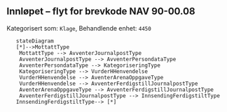 ## Innløpet – flyt for brevkode NAV 90-00.08
Kategorisert som: `Klage`, Behandlende enhet: `4450`
```mermaid
   stateDiagram
   [*]-->MottattType
   	MottattType --> AvventerJournalpostType
	AvventerJournalpostType --> AvventerPersondataType
	AvventerPersondataType --> KategoriseringType
	KategoriseringType --> VurderHHenvendelse
    VurderHHenvendelse --> AventerArenaOppgaveType
    VurderHHenvendelse --> AvventerFerdigstillJournalpostType
    AventerArenaOppgaveType --> AvventerFerdigstillJournalpostType
	AvventerFerdigstillJournalpostType --> InnsendingFerdigstiltType
   InnsendingFerdigstiltType--> [*]    
```